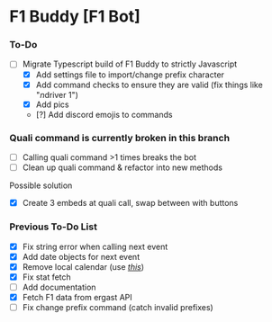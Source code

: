 # F1 Buddy [F1 Bot]

### To-Do
- [ ] Migrate Typescript build of F1 Buddy to strictly Javascript
    * [x] Add settings file to import/change prefix character
    * [x] Add command checks to ensure they are valid (fix things like "$n$driver 1")
    * [x] Add pics
    * [?] Add discord emojis to commands


### Quali command is currently broken in this branch

- [ ] Calling quali command >1 times breaks the bot
- [ ] Clean up quali command & refactor into new methods

Possible solution

- [x] Create 3 embeds at quali call, swap between with buttons


### Previous To-Do List
- [x] Fix string error when calling next event
- [x] Add date objects for next event
- [x] Remove local calendar (use [*this*](https://www.formula1.com/calendar/Formula_1_Official_Calendar.ics))
- [x] Fix stat fetch
- [ ] Add documentation
- [x] Fetch F1 data from ergast API
- [ ] Fix change prefix command (catch invalid prefixes)
